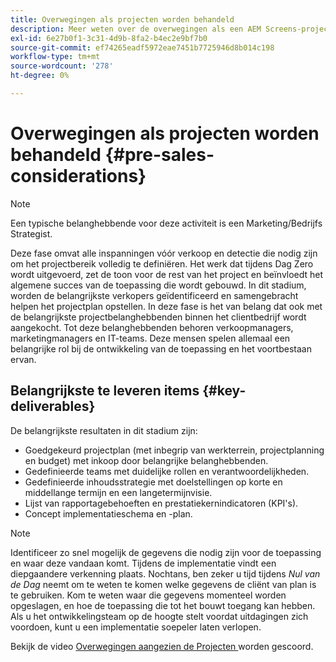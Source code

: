 ```yaml
---
title: Overwegingen als projecten worden behandeld
description: Meer weten over de overwegingen als een AEM Screens-project binnen bereik is.
exl-id: 6e27b0f1-3c31-4d9b-8fa2-b4ec2e9bf7b0
source-git-commit: ef74265eadf5972eae7451b7725946d8b014c198
workflow-type: tm+mt
source-wordcount: '278'
ht-degree: 0%

---
```


# Overwegingen als projecten worden behandeld {#pre-sales-considerations}

>[!NOTE]
>Een typische belanghebbende voor deze activiteit is een Marketing/Bedrijfs Strategist.

Deze fase omvat alle inspanningen vóór verkoop en detectie die nodig zijn om het projectbereik volledig te definiëren. Het werk dat tijdens Dag Zero wordt uitgevoerd, zet de toon voor de rest van het project en beïnvloedt het algemene succes van de toepassing die wordt gebouwd.
In dit stadium, worden de belangrijkste verkopers geïdentificeerd en samengebracht helpen het projectplan opstellen. In deze fase is het van belang dat ook met de belangrijkste projectbelanghebbenden binnen het clientbedrijf wordt aangekocht. Tot deze belanghebbenden behoren verkoopmanagers, marketingmanagers en IT-teams. Deze mensen spelen allemaal een belangrijke rol bij de ontwikkeling van de toepassing en het voortbestaan ervan.

## Belangrijkste te leveren items {#key-deliverables}

De belangrijkste resultaten in dit stadium zijn:

* Goedgekeurd projectplan (met inbegrip van werkterrein, projectplanning en budget) met inkoop door belangrijke belanghebbenden.
* Gedefinieerde teams met duidelijke rollen en verantwoordelijkheden.
* Gedefinieerde inhoudsstrategie met doelstellingen op korte en middellange termijn en een langetermijnvisie.
* Lijst van rapportagebehoeften en prestatiekernindicatoren (KPI&#39;s).
* Concept implementatieschema en -plan.

>[!NOTE]
>
>Identificeer zo snel mogelijk de gegevens die nodig zijn voor de toepassing en waar deze vandaan komt. Tijdens de implementatie vindt een diepgaandere verkenning plaats. Nochtans, ben zeker u tijd tijdens *Nul van de Dag* neemt om te weten te komen welke gegevens de cliënt van plan is te gebruiken. Kom te weten waar die gegevens momenteel worden opgeslagen, en hoe de toepassing die tot het bouwt toegang kan hebben. Als u het ontwikkelingsteam op de hoogte stelt voordat uitdagingen zich voordoen, kunt u een implementatie soepeler laten verlopen.

Bekijk de video [ Overwegingen aangezien de Projecten ](https://experienceleague.adobe.com/en/docs/experience-manager-screens/user-guide/digital-signage-network/project-considerations) worden gescoord.
